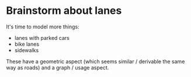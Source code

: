 # Brainstorm about lanes

It's time to model more things:

- lanes with parked cars
- bike lanes
- sidewalks

These have a geometric aspect (which seems similar / derivable the same way as
roads) and a graph / usage aspect.
